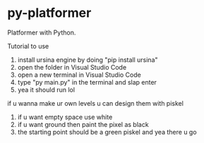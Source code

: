 # py-platformer
Platformer with Python.

Tutorial to use

1. install ursina engine by doing "pip install ursina"
2. open the folder in Visual Studio Code
3. open a new terminal in Visual Studio Code
4. type "py main.py" in the terminal and slap enter
5. yea it should run lol

if u wanna make ur own levels u can design them with piskel
1. if u want empty space use white 
2. if u want ground then paint the pixel as black
3. the starting point should be a green piskel
and yea there u go
